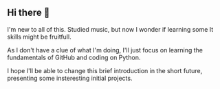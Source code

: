 ## Hi there 👋

I'm new to all of this. Studied music, but now I wonder if learning some It skills might be fruitfull.

As I don't have a clue of what I'm doing, I'll just focus on learning the fundamentals of GitHub and coding on Python.

I hope I'll be able to change this brief introduction in the short future, presenting some insteresting initial projects.
